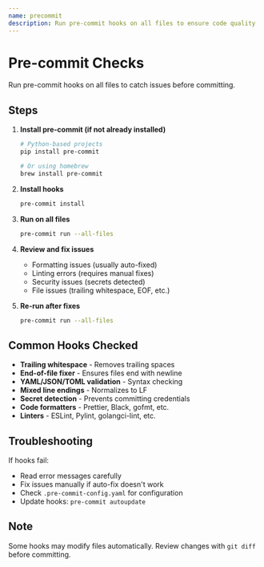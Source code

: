```yaml
---
name: precommit
description: Run pre-commit hooks on all files to ensure code quality
---
```


# Pre-commit Checks

Run pre-commit hooks on all files to catch issues before committing.

## Steps

1. **Install pre-commit (if not already installed)**

   ```bash
   # Python-based projects
   pip install pre-commit

   # Or using homebrew
   brew install pre-commit
   ```

2. **Install hooks**

   ```bash
   pre-commit install
   ```

3. **Run on all files**

   ```bash
   pre-commit run --all-files
   ```

4. **Review and fix issues**
   - Formatting issues (usually auto-fixed)
   - Linting errors (requires manual fixes)
   - Security issues (secrets detected)
   - File issues (trailing whitespace, EOF, etc.)

5. **Re-run after fixes**

   ```bash
   pre-commit run --all-files
   ```

## Common Hooks Checked

- **Trailing whitespace** - Removes trailing spaces
- **End-of-file fixer** - Ensures files end with newline
- **YAML/JSON/TOML validation** - Syntax checking
- **Mixed line endings** - Normalizes to LF
- **Secret detection** - Prevents committing credentials
- **Code formatters** - Prettier, Black, gofmt, etc.
- **Linters** - ESLint, Pylint, golangci-lint, etc.

## Troubleshooting

If hooks fail:

- Read error messages carefully
- Fix issues manually if auto-fix doesn't work
- Check `.pre-commit-config.yaml` for configuration
- Update hooks: `pre-commit autoupdate`

## Note

Some hooks may modify files automatically. Review changes with `git diff` before committing.
